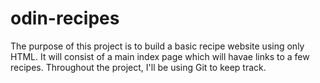 # odin-recipes
The purpose of this project is to build a basic recipe website using only
HTML. It will consist of a main index page which will havae links 
to a few recipes. Throughout the project, I'll be using Git to keep track.
